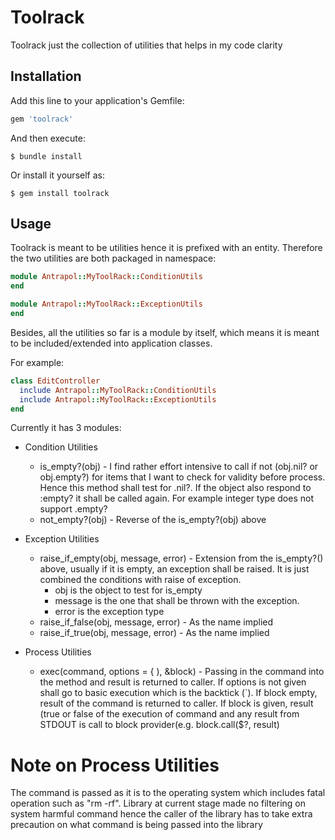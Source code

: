 # Toolrack

Toolrack just the collection of utilities that helps in my code clarity

## Installation

Add this line to your application's Gemfile:

```ruby
gem 'toolrack'
```

And then execute:

    $ bundle install

Or install it yourself as:

    $ gem install toolrack

## Usage

Toolrack is meant to be utilities hence it is prefixed with an entity.
Therefore the two utilities are both packaged in namespace:

```ruby
module Antrapol::MyToolRack::ConditionUtils
end
```

```ruby
module Antrapol::MyToolRack::ExceptionUtils
end
```
 
Besides, all the utilities so far is a module by itself, which means it is meant to be included/extended into application classes.

For example:
```ruby
class EditController
  include Antrapol::MyToolRack::ConditionUtils
  include Antrapol::MyToolRack::ExceptionUtils
end
```

Currently it has 3 modules:
* Condition Utilities
  * is_empty?(obj) - I find rather effort intensive to call if not (obj.nil? or obj.empty?) for items that I want to check for validity before process. Hence this method shall test for .nil?. If the object also respond to :empty? it shall be called again. For example integer type does not support .empty?
  * not_empty?(obj) - Reverse of the is\_empty?(obj) above

* Exception Utilities
  * raise_if_empty(obj, message, error) - Extension from the is_empty?() above, usually if it is empty, an exception shall be raised. It is just combined the conditions with raise of exception. 
    * obj is the object to test for is_empty
    * message is the one that shall be thrown with the exception. 
    * error is the exception type 
  * raise_if_false(obj, message, error) - As the name implied
  * raise_if_true(obj, message, error) -  As the name implied

* Process Utilities
  * exec(command, options = { ), &block) - Passing in the command into the method and result is returned to caller. If options is not given shall go to basic execution which is the backtick (\`). If block empty, result of the command is returned to caller. If block is given, result (true or false of the execution of command and any result from STDOUT is call to block provider(e.g. block.call($?, result)

# Note on Process Utilities

The command is passed as it is to the operating system which includes fatal operation such as "rm -rf". Library at current stage made no filtering on system harmful command hence the caller of the library has to take extra precaution on what command is being passed into the library

 

